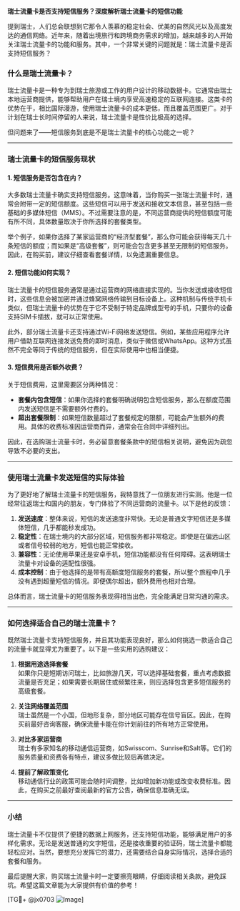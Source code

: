 **瑞士流量卡是否支持短信服务？深度解析瑞士流量卡的短信功能**

提到瑞士，人们总会联想到它那令人羡慕的稳定社会、优美的自然风光以及高度发达的通信网络。近年来，随着出境旅行和跨境商务需求的增加，越来越多的人开始关注瑞士流量卡的功能和服务。其中，一个非常关键的问题就是：瑞士流量卡是否支持短信服务？

### 什么是瑞士流量卡？
瑞士流量卡是一种专为到瑞士旅游或工作的用户设计的移动数据卡。它通常由瑞士本地运营商提供，能够帮助用户在瑞士境内享受高速稳定的互联网连接。这类卡的优势在于，相比国际漫游，使用瑞士流量卡的成本更低，而且覆盖范围更广。对于计划在瑞士长时间停留的人来说，瑞士流量卡是性价比极高的选择。

但问题来了——短信服务到底是不是瑞士流量卡的核心功能之一呢？

---

### 瑞士流量卡的短信服务现状

#### 1. **短信服务是否包含在内？**
大多数瑞士流量卡确实支持短信服务。这意味着，当你购买一张瑞士流量卡时，通常会附带一定的短信额度。这些短信可以用于发送和接收文本信息，甚至包括一些基础的多媒体短信（MMS）。不过需要注意的是，不同运营商提供的短信额度可能有所不同，具体数量取决于你所选择的套餐类型。

举个例子，如果你选择了某家运营商的“经济型套餐”，那么你可能会获得每天几十条短信的额度；而如果是“高级套餐”，则可能会包含更多甚至无限制的短信服务。因此，在购买前，建议仔细查看套餐详情，以免遗漏重要信息。

#### 2. **短信功能如何实现？**
瑞士流量卡的短信服务通常是通过运营商的网络直接实现的。当你发送或接收短信时，这些信息会被加密并通过蜂窝网络传输到目标设备上。这种机制与传统手机卡类似，但瑞士流量卡的优势在于它不受制于特定品牌或型号的手机，只要你的设备支持SIM卡插拔，就可以正常使用。

此外，部分瑞士流量卡还支持通过Wi-Fi网络发送短信。例如，某些应用程序允许用户借助互联网连接发送免费的即时消息，类似于微信或WhatsApp。这种方式虽然不完全等同于传统的短信服务，但在实际使用中也相当便捷。

#### 3. **短信费用是否额外收费？**
关于短信费用，这里需要区分两种情况：

- **套餐内包含短信**：如果你选择的套餐明确说明包含短信服务，那么在额度范围内发送短信是不需要额外付费的。
- **超出套餐限制**：如果短信数量超过了套餐规定的限额，可能会产生额外的费用。具体的收费标准因运营商而异，通常会在合同中详细列出。

因此，在选购瑞士流量卡时，务必留意套餐条款中的短信相关说明，避免因为疏忽导致不必要的支出。

---

### 使用瑞士流量卡发送短信的实际体验

为了更好地了解瑞士流量卡的短信服务，我特意找了一位朋友进行实测。他是一位经常往返瑞士和国内的朋友，专门体验了不同运营商的流量卡。以下是他的反馈：

1. **发送速度**：整体来说，短信的发送速度非常快。无论是普通文字短信还是多媒体短信，几乎都能秒发成功。
2. **稳定性**：在瑞士境内的大部分区域，短信服务都非常稳定。即使是在偏远山区或者信号较弱的地方，短信也能正常接收。
3. **兼容性**：无论使用苹果还是安卓手机，短信功能都没有任何障碍。这表明瑞士流量卡对设备的适配性很强。
4. **成本控制**：由于他选择的是带有高额度短信服务的套餐，所以整个旅程中几乎没有遇到超量短信的情况。即便偶尔超出，额外费用也相对合理。

总体而言，瑞士流量卡的短信服务表现得相当出色，完全能满足日常沟通的需求。

---

### 如何选择适合自己的瑞士流量卡？

既然瑞士流量卡支持短信服务，并且其功能表现良好，那么如何挑选一款适合自己的流量卡就显得尤为重要了。以下是一些实用的选购建议：

1. **根据用途选择套餐**  
   如果你只是短期访问瑞士，比如旅游几天，可以选择基础套餐，重点考虑数据流量是否充足；如果需要长期居住或频繁往来，则应选择包含更多短信服务的高级套餐。

2. **关注网络覆盖范围**  
   瑞士虽然是一个小国，但地形复杂，部分地区可能存在信号盲区。因此，在购买前最好咨询客服，确保流量卡能在你计划前往的所有地方正常使用。

3. **对比多家运营商**  
   瑞士有多家知名的移动通信运营商，如Swisscom、Sunrise和Salt等。它们的服务质量和资费各有特点，建议多做比较后再做决定。

4. **提前了解政策变化**  
   移动通信行业的政策可能会随时间调整，比如增加新功能或改变收费标准。因此，在购买之前最好查阅最新的官方公告，确保信息准确无误。

---

### 小结

瑞士流量卡不仅提供了便捷的数据上网服务，还支持短信功能，能够满足用户的多样化需求。无论是发送普通的文字短信，还是接收重要的验证码，瑞士流量卡都能轻松应对。当然，要想充分发挥它的潜力，还需要结合自身实际情况，选择合适的套餐和服务。

最后提醒大家，购买瑞士流量卡时一定要擦亮眼睛，仔细阅读相关条款，避免踩坑。希望这篇文章能为大家提供有价值的参考！

[TG💪+ @jx0703 ![Image](https://github.com/user-attachments/assets/dbca1d08-cadb-493c-b0ec-ad6f7a83f270)]